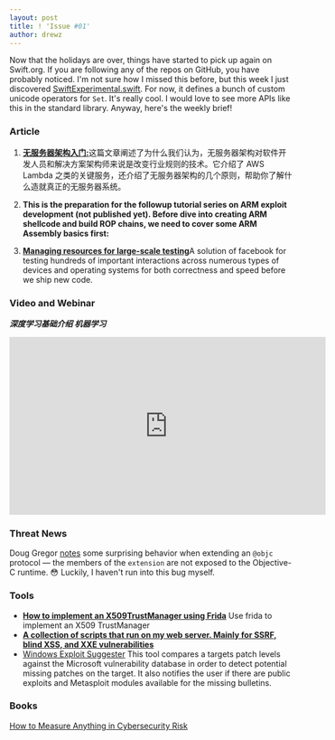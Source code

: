 ```yaml
---
layout: post
title: ! 'Issue #01'
author: drewz
---
```


Now that the holidays are over, things have started to pick up again on Swift.org. If you are following any of the repos on GitHub, you have probably noticed. I'm not sure how I missed this before, but this week I just discovered [SwiftExperimental.swift](https://github.com/apple/swift/blob/master/stdlib/internal/SwiftExperimental/SwiftExperimental.swift). For now, it defines a bunch of custom unicode operators for `Set`. It's really cool. I would love to see more APIs like this in the standard library. Anyway, here's the weekly brief!

<!--excerpt-->

### Article

1. [**无服务器架构入门:**](http://blog.bingocloud.cn/archives/1642)这篇文章阐述了为什么我们认为，无服务器架构对软件开发人员和解决方案架构师来说是改变行业规则的技术。它介绍了 AWS Lambda 之类的关键服务，还介绍了无服务器架构的几个原则，帮助你了解什么造就真正的无服务器系统。

2. **This is the preparation for the followup tutorial series on ARM exploit development (not published yet). Before dive into creating ARM shellcode and build ROP chains, we need to cover some ARM Assembly basics first:**

3. [**Managing resources for large-scale testing**](https://code.facebook.com/posts/1708075792818517/managing-resources-for-large-scale-testing/)A solution of facebook for testing hundreds of important interactions across numerous types of devices and operating systems for both correctness and speed before we ship new code.


### Video and Webinar
***深度学习基础介绍 机器学习*** 
<iframe width="560" height="315" src="https://www.youtube.com/embed/videoseries?list=PLO5e_-yXpYLARtW5NPHTFVYY-xpgwuNNH" frameborder="0" allowfullscreen></iframe>

### Threat News

Doug Gregor [notes](https://lists.swift.org/pipermail/swift-evolution/Week-of-Mon-20160104/005312.html) some surprising behavior when extending an `@objc` protocol &mdash; the members of the `extension` are not exposed to the Objective-C runtime. 😳 Luckily, I haven't run into this bug myself.

### Tools

- [**How to implement an X509TrustManager using Frida**](https://gist.github.com/oleavr/3ca67a173ff7d207c6b8c3b0ca65a9d8) Use frida to implement an X509 TrustManager
- [**A collection of scripts that run on my web server. Mainly for SSRF, blind XSS, and XXE vulnerabilities**](https://github.com/jobertabma/ground-control)
- [Windows Exploit Suggester](https://github.com/GDSSecurity/Windows-Exploit-Suggester) This tool compares a targets patch levels against the Microsoft vulnerability database in order to detect potential missing patches on the target. It also notifies the user if there are public exploits and Metasploit modules available for the missing bulletins.

### Books
[How to Measure Anything in Cybersecurity Risk](http://thehackernews.tradepub.com/free/w_wile239/prgm.cgi?a=1)

